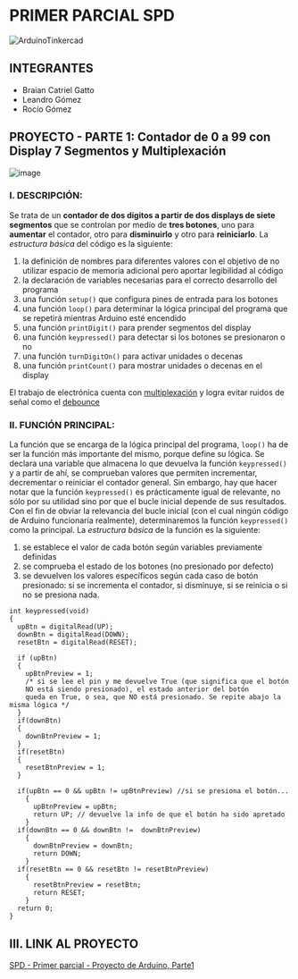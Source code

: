 # PRIMER PARCIAL SPD
![ArduinoTinkercad](https://github.com/seek-coder/SPD-Primer-Parcial/assets/130781541/93506768-e7cd-4a04-97b3-7a5b177f268f)

## INTEGRANTES
+ Braian Catriel Gatto
+ Leandro Gómez
+ Rocío Gómez

## PROYECTO - PARTE 1: Contador de 0 a 99 con Display 7 Segmentos y Multiplexación
![image](https://github.com/seek-coder/SPD-Primer-Parcial/assets/130781541/a955320f-296a-4ed7-a3f6-963cff05f1d8)
### I. DESCRIPCIÓN: 
Se trata de un **contador de dos dígitos a partir de dos displays de siete segmentos** que se controlan por medío de **tres botones**, uno para **aumentar** el contador, otro para **disminuirlo** y otro para **reiniciarlo**.
La _estructura básica_ del código es la siguiente:
  1) la definición de nombres para diferentes valores con el objetivo de no utilizar espacio de memoria adicional pero aportar legibilidad al código
  2) la declaración de variables necesarias para el correcto desarrollo del programa
  3) una función ```setup()``` que configura pines de entrada para los botones
  4) una función ```loop()``` para determinar la lógica principal del programa que se repetirá mientras Arduino esté encendido
  5) una función ```printDigit()``` para prender segmentos del display
  6) una función ```keypressed()``` para detectar si los botones se presionaron o no
  7) una función ```turnDigitOn()``` para activar unidades o decenas
  8) una función ```printCount()``` para mostrar unidades o decenas en el display

El trabajo de electrónica cuenta con [multiplexación](https://www.uazuay.edu.ec/sistemas/teleprocesos/multiplexacion) y logra evitar ruidos de señal como el [debounce](https://www.murkyrobot.com/guias/arduino/debounce)
### II. FUNCIÓN PRINCIPAL:
La función que se encarga de la lógica principal del programa, ```loop()``` ha de ser la función más importante del mismo, porque define su lógica. Se declara una variable que almacena lo que devuelva la función ```keypressed()``` y a partir de ahí, se comprueban valores que permiten incrementar, decrementar o reiniciar el contador general. Sin embargo, hay que hacer notar que la función ```keypressed()``` es prácticamente igual de relevante, no sólo por su utilidad sino por que el bucle inicial depende de sus resultados. Con el fin de obviar la relevancia del bucle inicial (con el cual ningún código de Arduino funcionaría realmente), determinaremos la función ```keypressed()``` como la principal. 
La _estructura básica_ de la función es la siguiente:
  1) se establece el valor de cada botón según variables previamente definidas
  2) se comprueba el estado de los botones (no presionado por defecto)
  3) se devuelven los valores específicos según cada caso de botón presionado: si se incrementa el contador, si disminuye, si se reinicia o si no se presiona nada.
```python3
int keypressed(void)
{
  upBtn = digitalRead(UP);
  downBtn = digitalRead(DOWN);
  resetBtn = digitalRead(RESET);
  
  if (upBtn)
  {
    upBtnPreview = 1;
    /* si se lee el pin y me devuelve True (que significa que el botón
    NO está siendo presionado), el estado anterior del botón
    queda en True, o sea, que NO está presionado. Se repite abajo la misma lógica */
  }
  if(downBtn)
  {
    downBtnPreview = 1;
  }
  if(resetBtn)
  {
    resetBtnPreview = 1;
  }
  
  if(upBtn == 0 && upBtn != upBtnPreview) //si se presiona el botón...
    {
      upBtnPreview = upBtn;
      return UP; // devuelve la info de que el botón ha sido apretado
    }
  if(downBtn == 0 && downBtn !=  downBtnPreview)
    {
      downBtnPreview = downBtn;
      return DOWN;
    }
  if(resetBtn == 0 && resetBtn != resetBtnPreview)
    {
      resetBtnPreview = resetBtn;
      return RESET;
    }
  return 0;
}
```
## III. LINK AL PROYECTO
[SPD - Primer parcial - Proyecto de Arduino, Parte1](https://www.tinkercad.com/things/bEkxNiuQiZa-copy-of-seven-segment-count/editel?sharecode=vG5uMc3atoVj3arptUi8D7p_fGtIZmHsku-pPS9-IcI)

